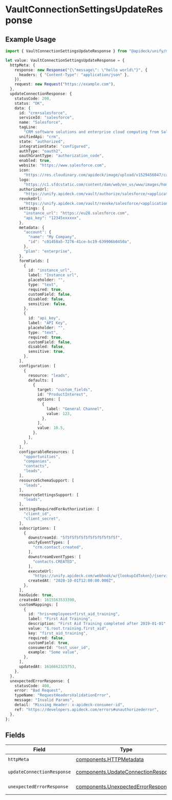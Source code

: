 # VaultConnectionSettingsUpdateResponse

## Example Usage

```typescript
import { VaultConnectionSettingsUpdateResponse } from "@apideck/unify/models/operations";

let value: VaultConnectionSettingsUpdateResponse = {
  httpMeta: {
    response: new Response("{\"message\": \"hello world\"}", {
      headers: { "Content-Type": "application/json" },
    }),
    request: new Request("https://example.com"),
  },
  updateConnectionResponse: {
    statusCode: 200,
    status: "OK",
    data: {
      id: "crm+salesforce",
      serviceId: "salesforce",
      name: "Salesforce",
      tagLine:
        "CRM software solutions and enterprise cloud computing from Salesforce, the leader in customer relationship management (CRM) and PaaS. Free 30 day trial.",
      unifiedApi: "crm",
      state: "authorized",
      integrationState: "configured",
      authType: "oauth2",
      oauthGrantType: "authorization_code",
      enabled: true,
      website: "https://www.salesforce.com",
      icon:
        "https://res.cloudinary.com/apideck/image/upload/v1529456047/catalog/salesforce/icon128x128.png",
      logo:
        "https://c1.sfdcstatic.com/content/dam/web/en_us/www/images/home/logo-salesforce-m.svg",
      authorizeUrl:
        "https://unify.apideck.com/vault/authorize/salesforce/<application-id>?state=<state>",
      revokeUrl:
        "https://unify.apideck.com/vault/revoke/salesforce/<application-id>?state=<state>",
      settings: {
        "instance_url": "https://eu28.salesforce.com",
        "api_key": "12345xxxxxx",
      },
      metadata: {
        "account": {
          "name": "My Company",
          "id": "c01458a5-7276-41ce-bc19-639906b0450a",
        },
        "plan": "enterprise",
      },
      formFields: [
        {
          id: "instance_url",
          label: "Instance url",
          placeholder: "",
          type: "text",
          required: true,
          customField: false,
          disabled: false,
          sensitive: false,
        },
        {
          id: "api_key",
          label: "API Key",
          placeholder: "",
          type: "text",
          required: true,
          customField: false,
          disabled: false,
          sensitive: true,
        },
      ],
      configuration: [
        {
          resource: "leads",
          defaults: [
            {
              target: "custom_fields",
              id: "ProductInterest",
              options: [
                {
                  label: "General Channel",
                  value: 123,
                },
              ],
              value: 10.5,
            },
          ],
        },
      ],
      configurableResources: [
        "opportunities",
        "companies",
        "contacts",
        "leads",
      ],
      resourceSchemaSupport: [
        "leads",
      ],
      resourceSettingsSupport: [
        "leads",
      ],
      settingsRequiredForAuthorization: [
        "client_id",
        "client_secret",
      ],
      subscriptions: [
        {
          downstreamId: "5f5f5f5f5f5f5f5f5f5f5f5f",
          unifyEventTypes: [
            "crm.contact.created",
          ],
          downstreamEventTypes: [
            "contacts.CREATED",
          ],
          executeUrl:
            "https://unify.apideck.com/webhook/w/{lookupIdToken}/{serviceId}?e={downstreamEventType}",
          createdAt: "2020-10-01T12:00:00.000Z",
        },
      ],
      hasGuide: true,
      createdAt: 1615563533390,
      customMappings: [
        {
          id: "hris+employees+first_aid_training",
          label: "First Aid Training",
          description: "First Aid Training completed after 2019-01-01",
          value: "$.root.training.first_aid",
          key: "first_aid_training",
          required: false,
          customField: true,
          consumerId: "test_user_id",
          example: "Some value",
        },
      ],
      updatedAt: 1616662325753,
    },
  },
  unexpectedErrorResponse: {
    statusCode: 400,
    error: "Bad Request",
    typeName: "RequestHeadersValidationError",
    message: "Invalid Params",
    detail: "Missing Header: x-apideck-consumer-id",
    ref: "https://developers.apideck.com/errors#unauthorizederror",
  },
};
```

## Fields

| Field                                                                                      | Type                                                                                       | Required                                                                                   | Description                                                                                |
| ------------------------------------------------------------------------------------------ | ------------------------------------------------------------------------------------------ | ------------------------------------------------------------------------------------------ | ------------------------------------------------------------------------------------------ |
| `httpMeta`                                                                                 | [components.HTTPMetadata](../../models/components/httpmetadata.md)                         | :heavy_check_mark:                                                                         | N/A                                                                                        |
| `updateConnectionResponse`                                                                 | [components.UpdateConnectionResponse](../../models/components/updateconnectionresponse.md) | :heavy_minus_sign:                                                                         | Connection updated                                                                         |
| `unexpectedErrorResponse`                                                                  | [components.UnexpectedErrorResponse](../../models/components/unexpectederrorresponse.md)   | :heavy_minus_sign:                                                                         | Unexpected error                                                                           |